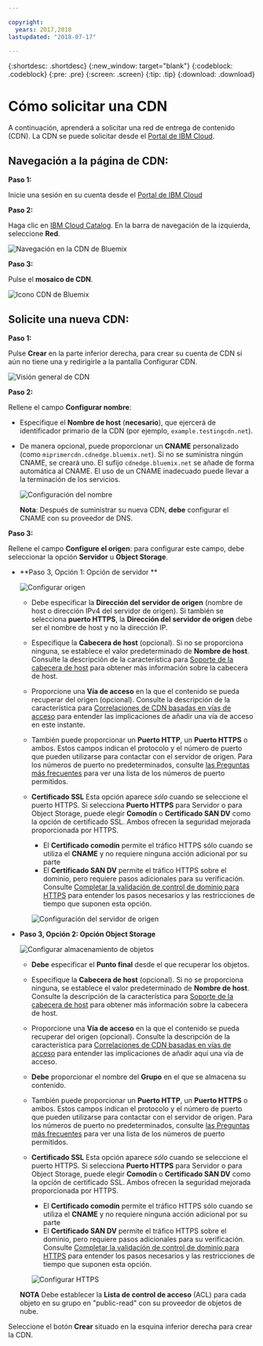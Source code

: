 ```yaml
---

copyright:
  years: 2017,2018
lastupdated: "2018-07-17"

---
```


{:shortdesc: .shortdesc}
{:new_window: target="blank"}
{:codeblock: .codeblock}
{:pre: .pre}
{:screen: .screen}
{:tip: .tip}
{:download: .download}

# Cómo solicitar una CDN

A continuación, aprenderá a solicitar una red de entrega de contenido (CDN). La CDN se puede solicitar desde el [Portal de IBM Cloud](https://www.ibm.com/cloud-computing/bluemix/).

## Navegación a la página de CDN:

**Paso 1:**

Inicie una sesión en su cuenta desde el [Portal de IBM Cloud](https://www.ibm.com/cloud-computing/bluemix/)

**Paso 2:**

Haga clic en [IBM Cloud Catalog](https://console.bluemix.net/catalog/). En la barra de navegación de la izquierda, seleccione **Red**.

   ![Navegación en la CDN de Bluemix](images/bluemix_navigation.png)

**Paso 3:**

Pulse el **mosaico de CDN**.

   ![Icono CDN de Bluemix](images/bluemix_tile.png)


## Solicite una nueva CDN:

**Paso 1:**

Pulse **Crear** en la parte inferior derecha, para crear su cuenta de CDN si aún no tiene una y redirigirle a la pantalla Configurar CDN.

   ![Visión general de CDN](images/content-delivery.png)

**Paso 2:**

Rellene el campo **Configurar nombre**:  

  * Especifique el **Nombre de host** (**necesario**), que ejercerá de identificador primario de la CDN (por ejemplo, `example.testingcdn.net`).  
  * De manera opcional, puede proporcionar un **CNAME** personalizado (como `miprimercdn.cdnedge.bluemix.net`). Si no se suministra ningún CNAME, se creará uno. El sufijo `cdnedge.bluemix.net` se añade de forma automática al CNAME. El uso de un CNAME inadecuado puede llevar a la terminación de los servicios.

       ![Configuración del nombre](images/configure-hostname-cname.png)  

    **Nota**: Después de suministrar su nueva CDN, **debe** configurar el CNAME con su proveedor de DNS.

**Paso 3:**

Rellene el campo **Configure el origen**: para configurar este campo, debe seleccionar la opción **Servidor** u **Object Storage**.  

  * **Paso 3, Opción 1: Opción de servidor **

     ![Configurar origen](images/configure-origin-server.png)

      * Debe especificar la **Dirección del servidor de origen** (nombre de host o dirección IPv4 del servidor de origen). Si también se selecciona **puerto HTTPS**, la **Dirección del servidor de origen** debe ser el nombre de host y no la dirección IP.

      * Especifique la **Cabecera de host** (opcional). Si no se proporciona ninguna, se establece el valor predeterminado de **Nombre de host**. Consulte la descripción de la característica para [Soporte de la cabecera de host](feature-descriptions.html#host-header-support) para obtener más información sobre la cabecera de host.  

      * Proporcione una **Vía de acceso** en la que el contenido se pueda recuperar del origen (opcional). Consulte la descripción de la característica para [Correlaciones de CDN basadas en vías de acceso](feature-descriptions.html#path-based-cdn-mappings) para entender las implicaciones de añadir una vía de acceso en este instante.

      * También puede proporcionar un **Puerto HTTP**, un **Puerto HTTPS** o ambos. Estos campos indican el protocolo y el número de puerto que pueden utilizarse para contactar con el servidor de origen. Para los números de puerto no predeterminados, consulte [las Preguntas más frecuentes](faqs.html#are-there-any-restrictions-on-what-http-and-https-port-numbers-are-allowed-for-akamai-) para ver una lista de los números de puerto permitidos.

      * **Certificado SSL** Esta opción aparece _sólo_ cuando se seleccione el puerto HTTPS. Si selecciona **Puerto HTTPS** para Servidor o para Object Storage, puede elegir **Comodín** o **Certificado SAN DV** como la opción de certificado SSL. Ambos ofrecen la seguridad mejorada proporcionada por HTTPS.
        * El **Certificado comodín** permite el tráfico HTTPS sólo cuando se utiliza el **CNAME** y no requiere ninguna acción adicional por su parte
        * El **Certificado SAN DV** permite el tráfico HTTPS sobre el dominio, pero requiere pasos adicionales para su verificación. Consulte [Completar la validación de control de dominio para HTTPS](how-to-https.html#completing-domain-control-validation-for-https) para entender los pasos necesarios y las restricciones de tiempo que suponen esta opción.

	     ![Configuración del servidor de origen](images/ssl-cert-options.png)

  * **Paso 3, Opción 2: Opción Object Storage**

    ![Configurar almacenamiento de objetos](images/configure-origin-object-storage.png)

      * **Debe** especificar el **Punto final** desde el que recuperar los objetos.

      * Especifique la **Cabecera de host** (opcional). Si no se proporciona ninguna, se establece el valor predeterminado de **Nombre de host**. Consulte la descripción de la característica para [Soporte de la cabecera de host](feature-descriptions.html#host-header-support) para obtener más información sobre la cabecera de host.  

      * Proporcione una **Vía de acceso** en la que el contenido se pueda recuperar del origen (opcional). Consulte la descripción de la característica para [Correlaciones de CDN basadas en vías de acceso](feature-descriptions.html#path-based-cdn-mappings) para entender las implicaciones de añadir aquí una vía de acceso.

      * **Debe** proporcionar el nombre del **Grupo** en el que se almacena su contenido.

      * También puede proporcionar un **Puerto HTTP**, un **Puerto HTTPS** o ambos. Estos campos indican el protocolo y el número de puerto que pueden utilizarse para contactar con el servidor de origen. Para los números de puerto no predeterminados, consulte [las Preguntas más frecuentes](faqs.html#are-there-any-restrictions-on-what-http-and-https-port-numbers-are-allowed-for-akamai-) para ver una lista de los números de puerto permitidos.

      * **Certificado SSL** Esta opción aparece _sólo_ cuando se seleccione el puerto HTTPS. Si selecciona **Puerto HTTPS** para Servidor o para Object Storage, puede elegir **Comodín** o **Certificado SAN DV** como la opción de certificado SSL. Ambos ofrecen la seguridad mejorada proporcionada por HTTPS.
        * El **Certificado comodín** permite el tráfico HTTPS sólo cuando se utiliza el **CNAME** y no requiere ninguna acción adicional por su parte
        * El **Certificado SAN DV** permite el tráfico HTTPS sobre el dominio, pero requiere pasos adicionales para su verificación. Consulte [Completar la validación de control de dominio para HTTPS](how-to-https.html#completing-domain-control-validation-for-https) para entender los pasos necesarios y las restricciones de tiempo que suponen esta opción.

        ![Configurar HTTPS](images/ssl-cert-options.png)

      **NOTA** Debe establecer la **Lista de control de acceso** (ACL) para cada objeto en su grupo en "public-read" con su proveedor de objetos de nube.

Seleccione el botón **Crear** situado en la esquina inferior derecha para crear la CDN.
